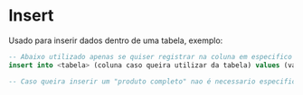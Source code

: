 # Insert

Usado para inserir dados dentro de uma tabela, exemplo:

```SQL
-- Abaixo utilizado apenas se quiser registrar na coluna em especifico
insert into <tabela> (coluna caso queira utilizar da tabela) values (valores que quero registrar na coluna)

-- Caso queira inserir um "produto completo" nao é necessario especificar uma coluna

```